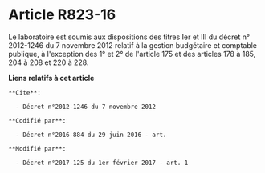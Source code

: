 # Article R823-16

Le laboratoire est soumis aux dispositions des titres Ier et III du décret n° 2012-1246 du 7 novembre 2012 relatif à la
gestion budgétaire et comptable publique, à l'exception des 1° et 2° de l'article 175 et des articles 178 à 185, 204 à 208 et
220 à 228.

**Liens relatifs à cet article**

	**Cite**:

	  - Décret n°2012-1246 du 7 novembre 2012

	**Codifié par**:

	  - Décret n°2016-884 du 29 juin 2016 - art.

	**Modifié par**:

	  - Décret n°2017-125 du 1er février 2017 - art. 1
